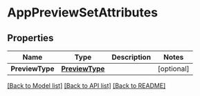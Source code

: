 # AppPreviewSetAttributes

## Properties

Name | Type | Description | Notes
------------ | ------------- | ------------- | -------------
**PreviewType** | [**PreviewType**](PreviewType.md) |  | [optional] 

[[Back to Model list]](../README.md#documentation-for-models) [[Back to API list]](../README.md#documentation-for-api-endpoints) [[Back to README]](../README.md)


